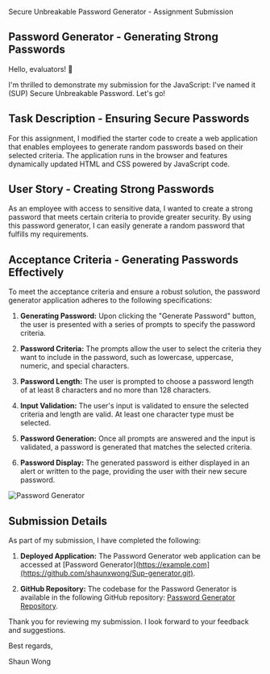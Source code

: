 Secure Unbreakable Password Generator - Assignment Submission

## Password Generator - Generating Strong Passwords

Hello, evaluators! 🌟 

I'm thrilled to demonstrate my submission for the JavaScript: I've named it (SUP) Secure Unbreakable Password. Let's go!

## Task Description - Ensuring Secure Passwords

For this assignment, I modified the starter code to create a web application that enables employees to generate random passwords based on their selected criteria. The application runs in the browser and features dynamically updated HTML and CSS powered by JavaScript code.

## User Story - Creating Strong Passwords

As an employee with access to sensitive data, I wanted to create a strong password that meets certain criteria to provide greater security. By using this password generator, I can easily generate a random password that fulfills my requirements.

## Acceptance Criteria - Generating Passwords Effectively

To meet the acceptance criteria and ensure a robust solution, the password generator application adheres to the following specifications:

1. **Generating Password:** Upon clicking the "Generate Password" button, the user is presented with a series of prompts to specify the password criteria.

2. **Password Criteria:** The prompts allow the user to select the criteria they want to include in the password, such as lowercase, uppercase, numeric, and special characters.

3. **Password Length:** The user is prompted to choose a password length of at least 8 characters and no more than 128 characters.

4. **Input Validation:** The user's input is validated to ensure the selected criteria and length are valid. At least one character type must be selected.

5. **Password Generation:** Once all prompts are answered and the input is validated, a password is generated that matches the selected criteria.

6. **Password Display:** The generated password is either displayed in an alert or written to the page, providing the user with their new secure password.

![Password Generator](./Assets/03-javascript-homework-demo.png)

## Submission Details

As part of my submission, I have completed the following:

1. **Deployed Application:** The Password Generator web application can be accessed at [Password Generator](https://example.com](https://github.com/shaunxwong/Sup-generator.git).

2. **GitHub Repository:** The codebase for the Password Generator is available in the following GitHub repository: [Password Generator Repository](https://shaunxwong.github.io/Sup-generator/).

Thank you for reviewing my submission. I look forward to your feedback and suggestions.

Best regards,

Shaun Wong
